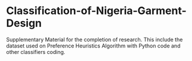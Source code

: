# Classification-of-Nigeria-Garment-Design
Supplementary Material for the completion of research. This include the dataset used on Preference Heuristics Algorithm with Python code  and other classifiers coding.
